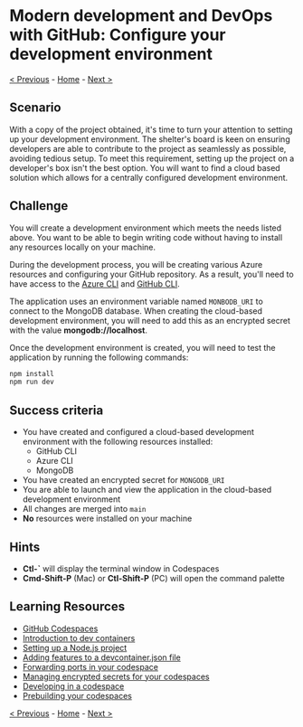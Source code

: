 # Modern development and DevOps with GitHub: Configure your development environment

[< Previous](challenge00.md) - [Home](../readme.md) - [Next >](challenge02.md)

## Scenario

With a copy of the project obtained, it's time to turn your attention to setting up your development environment. The shelter's board is keen on ensuring developers are able to contribute to the project as seamlessly as possible, avoiding tedious setup. To meet this requirement, setting up the project on a developer's box isn't the best option. You will want to find a cloud based solution which allows for a centrally configured development environment.

## Challenge

You will create a development environment which meets the needs listed above. You want to be able to begin writing code without having to install any resources locally on your machine.

During the development process, you will be creating various Azure resources and configuring your GitHub repository. As a result, you'll need to have access to the [Azure CLI](https://learn.microsoft.com/cli/azure/) and [GitHub CLI](https://learn.microsoft.com/cli/azure/).

The application uses an environment variable named `MONBODB_URI` to connect to the MongoDB database. When creating the cloud-based development environment, you will need to add this as an encrypted secret with the value **mongodb://localhost**.

Once the development environment is created, you will need to test the application by running the following commands:

```bash
npm install
npm run dev
```

## Success criteria

- You have created and configured a cloud-based development environment with the following resources installed:
  - GitHub CLI
  - Azure CLI
  - MongoDB
- You have created an encrypted secret for `MONGODB_URI`
- You are able to launch and view the application in the cloud-based development environment
- All changes are merged into `main`
- **No** resources were installed on your machine

## Hints

- **Ctl-\`** will display the terminal window in Codespaces
- **Cmd-Shift-P** (Mac) or **Ctl-Shift-P** (PC) will open the command palette

## Learning Resources

- [GitHub Codespaces](https://docs.github.com/codespaces/overview)
- [Introduction to dev containers](https://docs.github.com/codespaces/setting-up-your-project-for-codespaces/adding-a-dev-container-configuration/introduction-to-dev-containers)
- [Setting up a Node.js project](https://docs.github.com/codespaces/setting-up-your-project-for-codespaces/adding-a-dev-container-configuration/setting-up-your-nodejs-project-for-codespaces)
- [Adding features to a devcontainer.json file](https://docs.github.com/codespaces/setting-up-your-project-for-codespaces/configuring-dev-containers/adding-features-to-a-devcontainer-file)
- [Forwarding ports in your codespace](https://docs.github.com/codespaces/developing-in-codespaces/forwarding-ports-in-your-codespace)
- [Managing encrypted secrets for your codespaces](https://docs.github.com/codespaces/managing-your-codespaces/managing-encrypted-secrets-for-your-codespaces)
- [Developing in a codespace](https://docs.github.com/codespaces/developing-in-codespaces/developing-in-a-codespace)
- [Prebuilding your codespaces](https://docs.github.com/codespaces/prebuilding-your-codespaces)

[< Previous](challenge00.md) - [Home](../readme.md) - [Next >](challenge02.md)
